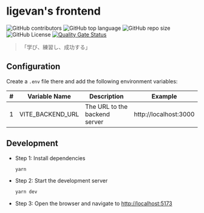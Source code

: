 # ligevan's frontend

![GitHub contributors](https://img.shields.io/github/contributors/hardingadonis/ligevan)
![GitHub top language](https://img.shields.io/github/languages/top/hardingadonis/ligevan)
![GitHub repo size](https://img.shields.io/github/repo-size/hardingadonis/ligevan)
![GitHub License](https://img.shields.io/github/license/hardingadonis/ligevan)
[![Quality Gate Status](https://sonarcloud.io/api/project_badges/measure?project=hardingadonis_ligevan&metric=alert_status)](https://sonarcloud.io/summary/new_code?id=hardingadonis_ligevan)

> 「学び、練習し、成功する」

## Configuration

Create a `.env` file there and add the following environment variables:

| #   | Variable Name    | Description                   | Example               |
| --- | ---------------- | ----------------------------- | --------------------- |
| 1   | VITE_BACKEND_URL | The URL to the backend server | http://localhost:3000 |

## Development

- Step 1: Install dependencies

  ```bash
  yarn
  ```

- Step 2: Start the development server

  ```bash
  yarn dev
  ```

- Step 3: Open the browser and navigate to [http://localhost:5173](http://localhost:5173)
